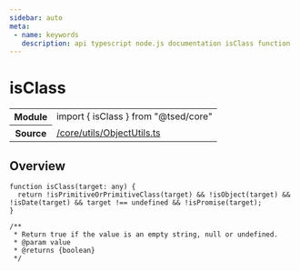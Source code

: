 ```yaml
---
sidebar: auto
meta:
 - name: keywords
   description: api typescript node.js documentation isClass function
---
```

# isClass <Badge text="Function" type="function"/>
<!-- Summary -->
<section class="symbol-info"><table class="is-full-width"><tbody><tr><th>Module</th><td><div class="lang-typescript"><span class="token keyword">import</span> { isClass }&nbsp;<span class="token keyword">from</span>&nbsp;<span class="token string">"@tsed/core"</span></div></td></tr><tr><th>Source</th><td><a href="https://github.com/Romakita/ts-express-decorators/blob/v4.30.1/src//core/utils/ObjectUtils.ts#L0-L0">/core/utils/ObjectUtils.ts</a></td></tr></tbody></table></section>

<!-- Overview -->
## Overview


<pre><code class="typescript-lang ">function <span class="token function">isClass</span><span class="token punctuation">(</span>target<span class="token punctuation">:</span> <span class="token keyword">any</span><span class="token punctuation">)</span> <span class="token punctuation">{</span>
  return !<span class="token function">isPrimitiveOrPrimitiveClass</span><span class="token punctuation">(</span>target<span class="token punctuation">)</span> && !<span class="token function">isObject</span><span class="token punctuation">(</span>target<span class="token punctuation">)</span> && !<span class="token function">isDate</span><span class="token punctuation">(</span>target<span class="token punctuation">)</span> && target !== undefined && !<span class="token function">isPromise</span><span class="token punctuation">(</span>target<span class="token punctuation">)</span><span class="token punctuation">;</span>
<span class="token punctuation">}</span>

/**
 * Return true if the value is an empty <span class="token keyword">string</span><span class="token punctuation">,</span> null or undefined.
 * @param value
 * @returns <span class="token punctuation">{</span><span class="token keyword">boolean</span><span class="token punctuation">}</span>
 */</code></pre>